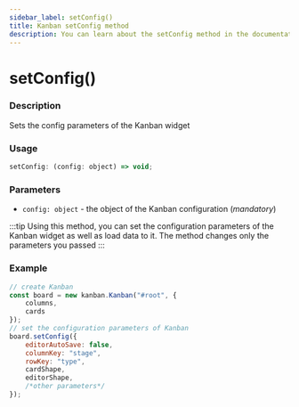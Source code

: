 ```yaml
---
sidebar_label: setConfig()
title: Kanban setConfig method
description: You can learn about the setConfig method in the documentation of the JavaScript Kanban library. Browse developer guides and API reference, try out code examples and live demos.
---
```


# setConfig()

### Description

Sets the config parameters of the Kanban widget

### Usage

~~~jsx {}
setConfig: (config: object) => void;
~~~

### Parameters

- `config: object` - the object of the Kanban configuration (*mandatory*)

:::tip
Using this method, you can set the configuration parameters of the Kanban widget as well as load data to it. The method changes only the parameters you passed
:::

### Example

~~~jsx {7-14}
// create Kanban
const board = new kanban.Kanban("#root", {
	columns,
	cards
});
// set the configuration parameters of Kanban
board.setConfig({
	editorAutoSave: false,
	columnKey: "stage",
	rowKey: "type",
	cardShape,
	editorShape,
	/*other parameters*/
});
~~~
